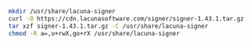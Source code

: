 ﻿```sh
mkdir /usr/share/lacuna-signer
curl -O https://cdn.lacunasoftware.com/signer/signer-1.43.1.tar.gz
tar xzf signer-1.43.1.tar.gz -C /usr/share/lacuna-signer
chmod -R a=,u+rwX,go+rX /usr/share/lacuna-signer
```
